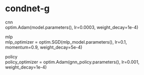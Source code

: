 # condnet-g
cnn  
optim.Adam(model.parameters(), lr=0.0003, weight_decay=1e-4)  
  
mlp  
mlp_optimizer = optim.SGD(mlp_model.parameters(), lr=0.1, momentum=0.9, weight_decay=5e-4)  
  
policy  
policy_optimizer = optim.Adam(gnn_policy.parameters(), lr=0.001, weight_decay=1e-4)